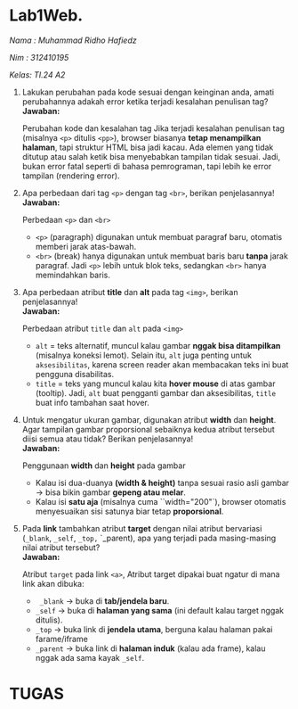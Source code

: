 # Lab1Web.
*Nama : Muhammad Ridho Hafiedz*

*Nim  : 312410195*

*Kelas: TI.24 A2*

1. Lakukan perubahan pada kode sesuai dengan keinginan anda, amati perubahannya adakah error ketika terjadi kesalahan penulisan tag?   
   **Jawaban:**

   Perubahan kode dan kesalahan tag
   Jika terjadi kesalahan penulisan tag (misalnya `<p>` ditulis `<pp>`), browser biasanya **tetap menampilkan halaman**, tapi struktur HTML bisa jadi kacau. Ada elemen yang        tidak ditutup atau salah ketik bisa menyebabkan tampilan tidak sesuai. Jadi, bukan error fatal seperti di bahasa pemrograman, tapi lebih ke error tampilan (rendering error).

2. Apa perbedaan dari tag `<p>` dengan tag `<br>`, berikan penjelasannya!    
   **Jawaban:**
   
   Perbedaan `<p>` dan `<br>`
   - `<p>` (paragraph) digunakan untuk membuat paragraf baru, otomatis memberi jarak atas-bawah.
   - `<br>` (break) hanya digunakan untuk membuat baris baru **tanpa** jarak paragraf. Jadi `<p>` lebih untuk blok teks, sedangkan `<br>` hanya memindahkan baris.

3. Apa perbedaan atribut **title** dan **alt** pada tag `<img>`, berikan penjelasannya!  
   **Jawaban:**

   Perbedaan atribut `title` dan `alt` pada `<img>`
   - ``alt`` = teks alternatif, muncul kalau gambar **nggak bisa ditampilkan** (misalnya koneksi lemot). Selain itu, `alt` juga penting untuk `aksesibilitas`, karena screen reader akan membacakan teks ini buat pengguna disabilitas.
   - `title` = teks yang muncul kalau kita **hover mouse** di atas gambar (tooltip). Jadi, `alt` buat pengganti gambar dan aksesibilitas, `title` buat info tambahan saat hover.
  
4. Untuk mengatur ukuran gambar, digunakan atribut **width** dan **height**. Agar tampilan gambar proporsional sebaiknya kedua atribut tersebut diisi semua atau tidak? Berikan penjelasannya!  
   **Jawaban:**

   Penggunaan **width** dan **height** pada gambar
   - Kalau isi dua-duanya **(width & height)** tanpa sesuai rasio asli gambar → bisa bikin gambar **gepeng atau melar**.
   - Kalau isi **satu aja** (misalnya cuma ``width="200"`), browser otomatis menyesuaikan sisi satunya biar tetap **proporsional**.

5. Pada **link** tambahkan atribut **target** dengan nilai atribut bervariasi (`_blank`, `_self`, `_top,` `_parent), apa yang terjadi pada masing-masing nilai atribut tersebut?   
   **Jawaban:**

   Atribut `target` pada link `<a>`, Atribut target dipakai buat ngatur di mana link akan dibuka:
   - ` _blank` → buka di **tab/jendela baru**.
   - `_self` → buka di **halaman yang sama** (ini default kalau target nggak ditulis).
   - `_top` → buka link di **jendela utama**, berguna kalau halaman pakai farame/iframe
   - `_parent` → buka link di **halaman induk** (kalau ada frame), kalau nggak ada sama kayak `_self`.
  

# TUGAS 
<!-- Uploading "Screenshot 2025-09-22 182533.png"... -->

<!-- Uploading "Screenshot 2025-09-22 182600.png"... -->
